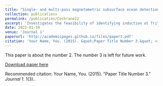 ```yaml
---
title: "Single- and multi-pass magnetometric subsurface ocean detection and characterization in icy worlds using principal component analysis: Application to Triton"
collection: publications
permalink: /publication/Cochrane22
excerpt: 'Investigates the feasibility of identifying induction at Triton.'
date: 2022-01-10
venue: 'Journal 1'
paperurl: 'http://academicpages.github.io/files/paper3.pdf'
citation: 'Your Name, You. (2015). &quot;Paper Title Number 3.&quot; <i>Journal 1</i>. 1(3).'
---
```

This paper is about the number 2. The number 3 is left for future work.

[Download paper here](http://academicpages.github.io/files/paper3.pdf)

Recommended citation: Your Name, You. (2015). "Paper Title Number 3." <i>Journal 1</i>. 1(3)..
